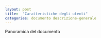 ```yaml
---
layout: post
title:  "Caratteristiche degli utenti"
categories: documento descrizione-generale
---
```


Panoramica del documento
